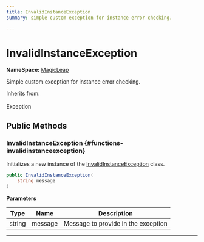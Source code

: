 ```yaml
---
title: InvalidInstanceException
summary: simple custom exception for instance error checking. 

---
```


# InvalidInstanceException



**NameSpace:** 
[MagicLeap](/versioned_docs/version-14-Jun-2023/unity-api/api/UnityEngine.XR.MagicLeap/UnityEngine.XR.MagicLeap.md) 


Simple custom exception for instance error checking.   


Inherits from: <br></br>Exception




## Public Methods

###  InvalidInstanceException {#functions-invalidinstanceexception}

Initializes a new instance of the [InvalidInstanceException](/versioned_docs/version-14-Jun-2023/unity-api/api/UnityEngine.XR.MagicLeap/UnityEngine.XR.MagicLeap.InvalidInstanceException.md) class. 

```csharp
public InvalidInstanceException(
    string message
)
```


**Parameters**

| Type | Name  | Description  | 
|--|--|--|
| string |message|Message to provide in the exception|






-----------


